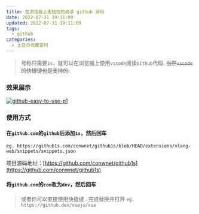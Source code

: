 ```yaml
---
title: 在浏览器上更轻松的阅读 github 源码
date: 2022-07-31 19:11:09
updated: 2022-07-31 19:11:09
tags:
  - github
categories:
  - 土豆の收藏安利
---
```


> 号称只需要`1s`，就可以在浏览器上使用`vscode`阅读`Github`代码. ~~当然`vscode`的快捷键也是支持的.~~

### 效果展示

[![github-easy-to-use-p1](/images/posts/github-easy-to-use/p1.png)](/images/posts/github-easy-to-use/p1.png)

<!-- more -->

### 使用方式

#### 在`github.com`的`github`后添加`1s`，然后回车

`eg. https://github1s.com/conwnet/github1s/blob/HEAD/extensions/vlang-web/snippets/snippets.json`

项目源码地址：[https://github.com/conwnet/github1s](https://github.com/conwnet/github1s)

#### 将`github.com`的`com`改为`dev`，然后回车

> 或者你可以直接使用快捷键 . 完成替换并打开 `eg. https://github.dev/vuejs/vue`
